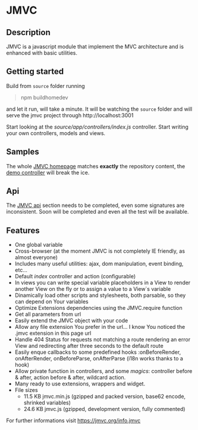 JMVC
====

Description
-----------
JMVC is a javascript module that implement the MVC architecture and is enhanced with basic utilities.

Getting started
---------------

Build from `source` folder running

> npm buildhomedev

and let it run, will take a minute. It will be watching the `source` folder and will serve the jmvc project through http://localhost:3001


Start looking at the *source/app/controllers/index.js* controller.
Start writing your own controllers, models and views.


Samples
-------
The whole <a href="https://www.jmvc.org/" target="_blank">JMVC homepage</a> matches **exactly** the repository content,
the <a href="https://www.jmvc.org/demo.jmvc" target="_blank">demo controller</a> will break the ice.

Api
---
The <a href="https://www.jmvc.org/api" target="_blank">JMVC api</a> section needs to be completed, even some signatures are inconsistent. Soon will be completed and
even all the test will be available.

Features
--------
- One global variable
- Cross-browser (at the moment JMVC is not completely IE friendly, as almost everyone)
- Includes many useful utilities: ajax, dom manipulation, event binding, etc...
- Default _index_ controller and action (configurable)
- In views you can write special variable placeholders in a View to render another View on the fly or to assign a value to a View`s variable
- Dinamically load other scripts and stylesheets, both parsable, so they can depend on Your variables
- Optimize Extensions dependencies using the JMVC.require function
- Get all parameters from url
- Easily extend the JMVC object with your code
- Allow any file extension You prefer in the url... I know You noticed the .jmvc extension in this page url
- Handle 404 Status for requests not matching a route rendering an error View and redirecting after three seconds to the default route
- Easily enque callbacks to some predefined hooks :onBeforeRender, onAfterRender, onBeforeParse, onAfterParse (i18n works thanks to a hook)
- Allow private function in controllers, and some *magics*: controller before & after, action before & after, wildcard action.
- Many ready to use extensions, wrappers and widget.
- File sizes
  - 11.5 KB jmvc.min.js (gzipped and packed version, base62 encode, shrinked variables)
  - 24.6 KB jmvc.js (gzipped, development version, fully commented)

For further informations visit <a href="https://www.jmvc.org/info.deinemutter" target="_blank">https://jmvc.org/info.jmvc</a>
